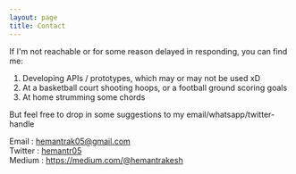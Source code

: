 ```yaml
---
layout: page
title: Contact
---
```


If I'm not reachable or for some reason delayed in responding, you can find me:

1. Developing APIs / prototypes, which may or may not be used xD
2. At a basketball court shooting hoops, or a football ground scoring goals
3. At home strumming some chords

But feel free to drop in some suggestions to my email/whatsapp/twitter-handle

Email : hemantrak05@gmail.com<br>
Twitter : [hemantr05](https://twitter.com/intent/tweet?text=%hemantr05)<br>
Medium : https://medium.com/@hemantrakesh 



